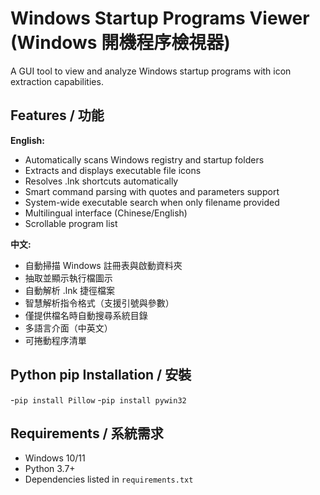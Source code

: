 # Windows Startup Programs Viewer (Windows 開機程序檢視器)

A GUI tool to view and analyze Windows startup programs with icon extraction capabilities.

## Features / 功能

**English:**
- Automatically scans Windows registry and startup folders
- Extracts and displays executable file icons
- Resolves .lnk shortcuts automatically  
- Smart command parsing with quotes and parameters support
- System-wide executable search when only filename provided
- Multilingual interface (Chinese/English)
- Scrollable program list

**中文:**
- 自動掃描 Windows 註冊表與啟動資料夾
- 抽取並顯示執行檔圖示
- 自動解析 .lnk 捷徑檔案
- 智慧解析指令格式（支援引號與參數）
- 僅提供檔名時自動搜尋系統目錄
- 多語言介面（中英文）
- 可捲動程序清單
## Python pip Installation / 安裝
   -`pip install Pillow`
   -`pip install pywin32`
## Requirements / 系統需求

- Windows 10/11
- Python 3.7+
- Dependencies listed in `requirements.txt`
